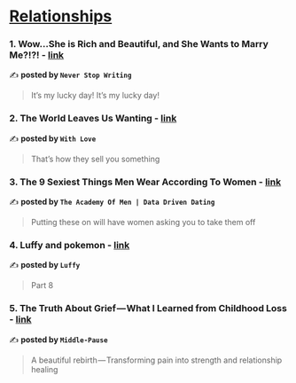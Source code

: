 
<h1><a href=https://medium.com/tag/relationships/recommended target="_blank" rel="noopener noreferrer">Relationships</a></h1>
<h3>1. Wow…She is Rich and Beautiful, and She Wants to Marry Me?!?! - <a href="https://medium.com/never-stop-writing/wow-she-is-rich-and-beautiful-and-she-wants-to-marry-me-69f028fc86e1" target="_blank" rel="noopener noreferrer">link</a></h3>

✍️ **posted by `Never Stop Writing`**

<blockquote>It’s my lucky day! It’s my lucky day!</blockquote>

<h3>2. The World Leaves Us Wanting - <a href="https://medium.com/written-with-love/the-world-leaves-us-wanting-31bfd10cac9c" target="_blank" rel="noopener noreferrer">link</a></h3>

✍️ **posted by `With Love`**

<blockquote>That’s how they sell you something</blockquote>

<h3>3. The 9 Sexiest Things Men Wear According To Women - <a href="https://medium.com/@Theacademyofmen/the-9-sexiest-things-men-wear-according-to-women-3e5ca06eda1c" target="_blank" rel="noopener noreferrer">link</a></h3>

✍️ **posted by `The Academy Of Men | Data Driven Dating`**

<blockquote>Putting these on will have women asking you to take them off</blockquote>

<h3>4. Luffy and pokemon - <a href="https://medium.com/@mfayazahamed2000/luffy-and-pokemon-f14dca2ee1d1" target="_blank" rel="noopener noreferrer">link</a></h3>

✍️ **posted by `Luffy`**

<blockquote>Part 8</blockquote>

<h3>5. The Truth About Grief — What I Learned from Childhood Loss - <a href="https://medium.com/middle-pause/the-truth-about-grief-what-i-learned-from-childhood-loss-e2a07928b608" target="_blank" rel="noopener noreferrer">link</a></h3>

✍️ **posted by `Middle-Pause`**

<blockquote>A beautiful rebirth — Transforming pain into strength and relationship healing</blockquote>


